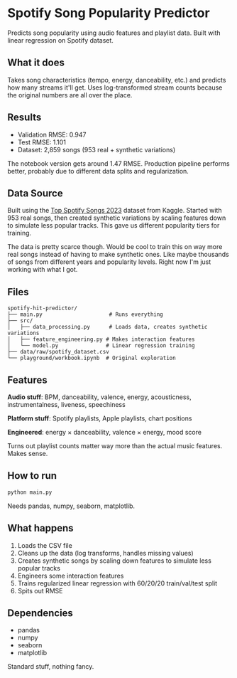 # Spotify Song Popularity Predictor

Predicts song popularity using audio features and playlist data. Built with linear regression on Spotify dataset.

## What it does

Takes song characteristics (tempo, energy, danceability, etc.) and predicts how many streams it'll get. Uses log-transformed stream counts because the original numbers are all over the place.

## Results

- Validation RMSE: 0.947  
- Test RMSE: 1.101
- Dataset: 2,859 songs (953 real + synthetic variations)

The notebook version gets around 1.47 RMSE. Production pipeline performs better, probably due to different data splits and regularization.

## Data Source

Built using the [Top Spotify Songs 2023](https://www.kaggle.com/datasets/nelgiriyewithana/top-spotify-songs-2023) dataset from Kaggle. Started with 953 real songs, then created synthetic variations by scaling features down to simulate less popular tracks. This gave us different popularity tiers for training.

The data is pretty scarce though. Would be cool to train this on way more real songs instead of having to make synthetic ones. Like maybe thousands of songs from different years and popularity levels. Right now I'm just working with what I got.

## Files

```
spotify-hit-predictor/
├── main.py                     # Runs everything
├── src/
│   ├── data_processing.py      # Loads data, creates synthetic variations
│   ├── feature_engineering.py # Makes interaction features  
│   └── model.py               # Linear regression training
├── data/raw/spotify_dataset.csv
└── playground/workbook.ipynb  # Original exploration
```

## Features

**Audio stuff**: BPM, danceability, valence, energy, acousticness, instrumentalness, liveness, speechiness

**Platform stuff**: Spotify playlists, Apple playlists, chart positions

**Engineered**: energy × danceability, valence × energy, mood score

Turns out playlist counts matter way more than the actual music features. Makes sense.

## How to run

```bash
python main.py
```

Needs pandas, numpy, seaborn, matplotlib.

## What happens

1. Loads the CSV file
2. Cleans up the data (log transforms, handles missing values)
3. Creates synthetic songs by scaling down features to simulate less popular tracks
4. Engineers some interaction features
5. Trains regularized linear regression with 60/20/20 train/val/test split
6. Spits out RMSE

## Dependencies

- pandas
- numpy  
- seaborn
- matplotlib

Standard stuff, nothing fancy.